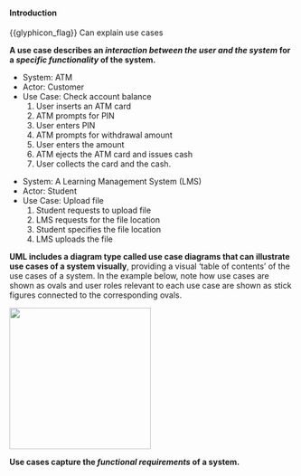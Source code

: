 <div id="title">

#### Introduction

</div>

<span id="prereqs"></span>

<span id="outcomes">{{glyphicon_flag}} Can explain use cases</span>

<div id="body">

<tip-box type="definition">
<include src="../../../common/definitions.md#def-use-case" />
</tip-box>

**A use case describes an _interaction between the user and the system_ for a _specific functionality_ of the system.**

<tip-box> 

<panel header=":package: Example 1: ‘check account balance’ use case for an ATM" type="seamless" expanded>

* System: <popover effect="fade" placement="right" content="Automated Teller Machine">
ATM </popover>
* Actor: Customer
* Use Case: Check account balance
  1. User inserts an ATM card
  2. ATM prompts for PIN
  3. User enters PIN
  4. ATM prompts for withdrawal amount
  5. User enters the amount
  6. ATM ejects the ATM card and issues cash
  7. User collects the card and the cash.

</panel>

<panel header="%%:package: Example 2: 'upload file' use case of an LMS%%" type="seamless">

* System: A Learning Management System (LMS)
* Actor: Student
* Use Case: Upload file
  1. Student requests to upload file
  2. LMS requests for the file location
  3. Student specifies the file location
  4. LMS uploads the file
  
</panel>

</tip-box>


<p/>

**<trigger for="modal:uml" trigger="click">UML</trigger> includes a diagram type called use case diagrams that can illustrate use cases of a system visually**, providing a visual ‘table of contents’ of the use cases of a system. In the example below, note how use cases are shown as ovals and user roles relevant to each use case are shown as stick figures connected to the corresponding ovals.

<modal title="**Unified Modeling Language (UML)**" id="modal:uml">
  <include src="../../../common/definitions.md#def-uml" />
</modal>

<p/>

<img src="{{baseUrl}}/specifyingRequirements/useCases/introduction/images/ticketMachine.png" height="250" />

<p/>

**Use cases capture the _functional requirements_ of a system.**

</div>

<div id="extras">
</div>